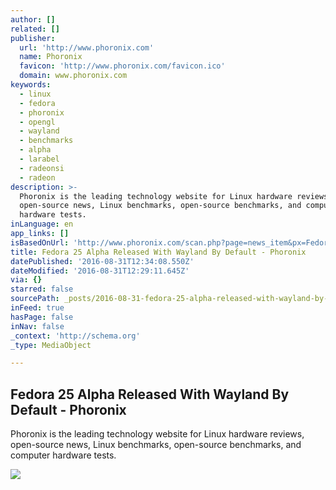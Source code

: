 ```yaml
---
author: []
related: []
publisher:
  url: 'http://www.phoronix.com'
  name: Phoronix
  favicon: 'http://www.phoronix.com/favicon.ico'
  domain: www.phoronix.com
keywords:
  - linux
  - fedora
  - phoronix
  - opengl
  - wayland
  - benchmarks
  - alpha
  - larabel
  - radeonsi
  - radeon
description: >-
  Phoronix is the leading technology website for Linux hardware reviews,
  open-source news, Linux benchmarks, open-source benchmarks, and computer
  hardware tests.
inLanguage: en
app_links: []
isBasedOnUrl: 'http://www.phoronix.com/scan.php?page=news_item&px=Fedora-25-Alpha-Released'
title: Fedora 25 Alpha Released With Wayland By Default - Phoronix
datePublished: '2016-08-31T12:34:08.550Z'
dateModified: '2016-08-31T12:29:11.645Z'
via: {}
starred: false
sourcePath: _posts/2016-08-31-fedora-25-alpha-released-with-wayland-by-default-phoronix.md
inFeed: true
hasPage: false
inNav: false
_context: 'http://schema.org'
_type: MediaObject

---
```

<article style=""><h1>Fedora 25 Alpha Released With Wayland By Default - Phoronix</h1><p>Phoronix is the leading technology website for Linux hardware reviews, open-source news, Linux benchmarks, open-source benchmarks, and computer hardware tests.</p><img src="http://www.phoronix.com/assets/categories/michaellarabel.jpg" /></article>